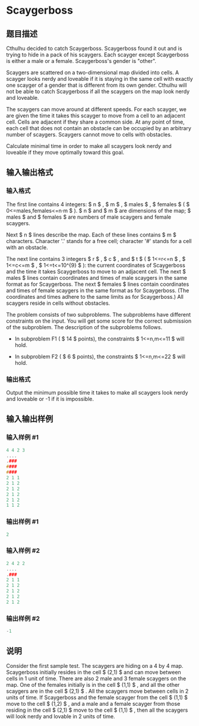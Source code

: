 # Scaygerboss

## 题目描述

Cthulhu decided to catch Scaygerboss. Scaygerboss found it out and is trying to hide in a pack of his scaygers. Each scayger except Scaygerboss is either a male or a female. Scaygerboss's gender is "other".

Scaygers are scattered on a two-dimensional map divided into cells. A scayger looks nerdy and loveable if it is staying in the same cell with exactly one scayger of a gender that is different from its own gender. Cthulhu will not be able to catch Scaygerboss if all the scaygers on the map look nerdy and loveable.

The scaygers can move around at different speeds. For each scayger, we are given the time it takes this scayger to move from a cell to an adjacent cell. Cells are adjacent if they share a common side. At any point of time, each cell that does not contain an obstacle can be occupied by an arbitrary number of scaygers. Scaygers cannot move to cells with obstacles.

Calculate minimal time in order to make all scaygers look nerdy and loveable if they move optimally toward this goal.

## 输入输出格式

### 输入格式

The first line contains 4 integers: $ n $ , $ m $ , $ males $ , $ females $ ( $ 0<=males,females<=n·m $ ). $ n $ and $ m $ are dimensions of the map; $ males $ and $ females $ are numbers of male scaygers and female scaygers.

Next $ n $ lines describe the map. Each of these lines contains $ m $ characters. Character '.' stands for a free cell; character '#' stands for a cell with an obstacle.

The next line contains 3 integers $ r $ , $ c $ , and $ t $ ( $ 1<=r<=n $ , $ 1<=c<=m $ , $ 1<=t<=10^{9} $ ): the current coordinates of Scaygerboss and the time it takes Scaygerboss to move to an adjacent cell. The next $ males $ lines contain coordinates and times of male scaygers in the same format as for Scaygerboss. The next $ females $ lines contain coordinates and times of female scaygers in the same format as for Scaygerboss. (The coordinates and times adhere to the same limits as for Scaygerboss.) All scaygers reside in cells without obstacles.

The problem consists of two subproblems. The subproblems have different constraints on the input. You will get some score for the correct submission of the subproblem. The description of the subproblems follows.

- In subproblem F1 ( $ 14 $ points), the constraints $ 1<=n,m<=11 $ will hold.

- In subproblem F2 ( $ 6 $ points), the constraints $ 1<=n,m<=22 $ will hold.

### 输出格式

Output the minimum possible time it takes to make all scaygers look nerdy and loveable or -1 if it is impossible.

## 输入输出样例

### 输入样例 #1

```cpp
4 4 2 3
....
.###
####
####
2 1 1
2 1 2
2 1 2
2 1 2
2 1 2
1 1 2

```
### 输出样例 #1

```cpp
2

```
### 输入样例 #2

```cpp
2 4 2 2
....
.###
2 1 1
2 1 2
2 1 2
2 1 2
2 1 2

```
### 输出样例 #2

```cpp
-1

```
## 说明

Consider the first sample test. The scaygers are hiding on a 4 by 4 map. Scaygerboss initially resides in the cell $ (2,1) $ and can move between cells in 1 unit of time. There are also 2 male and 3 female scaygers on the map. One of the females initially is in the cell $ (1,1) $ , and all the other scaygers are in the cell $ (2,1) $ . All the scaygers move between cells in 2 units of time. If Scaygerboss and the female scayger from the cell $ (1,1) $ move to the cell $ (1,2) $ , and a male and a female scayger from those residing in the cell $ (2,1) $ move to the cell $ (1,1) $ , then all the scaygers will look nerdy and lovable in 2 units of time.

